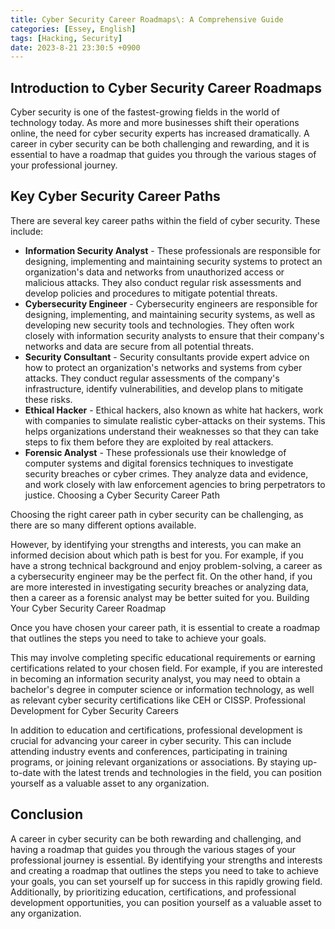 ```yaml
---
title: Cyber Security Career Roadmaps\: A Comprehensive Guide
categories: [Essey, English]
tags: [Hacking, Security]
date: 2023-8-21 23:30:5 +0900
---
```





Introduction to Cyber Security Career Roadmaps
--------------------------------------

Cyber security is one of the fastest-growing fields in the world of technology today. As more and more businesses shift their operations online, the need for cyber security experts has increased dramatically. A career in cyber security can be both challenging and rewarding, and it is essential to have a roadmap that guides you through the various stages of your professional journey.

Key Cyber Security Career Paths
-------------------------

There are several key career paths within the field of cyber security. These include:
* **Information Security Analyst** - These professionals are responsible for designing, implementing and maintaining security systems to protect an organization's data and networks from unauthorized access or malicious attacks. They also conduct regular risk assessments and develop policies and procedures to mitigate potential threats.
* **Cybersecurity Engineer** - Cybersecurity engineers are responsible for designing, implementing, and maintaining security systems, as well as developing new security tools and technologies. They often work closely with information security analysts to ensure that their company's networks and data are secure from all potential threats.
* **Security Consultant** - Security consultants provide expert advice on how to protect an organization's networks and systems from cyber attacks. They conduct regular assessments of the company's infrastructure, identify vulnerabilities, and develop plans to mitigate these risks.
* **Ethical Hacker** - Ethical hackers, also known as white hat hackers, work with companies to simulate realistic cyber-attacks on their systems. This helps organizations understand their weaknesses so that they can take steps to fix them before they are exploited by real attackers.
* **Forensic Analyst** - These professionals use their knowledge of computer systems and digital forensics techniques to investigate security breaches or cyber crimes. They analyze data and evidence, and work closely with law enforcement agencies to bring perpetrators to justice.
Choosing a Cyber Security Career Path

Choosing the right career path in cyber security can be challenging, as there are so many different options available. 

However, by identifying your strengths and interests, you can make an informed decision about which path is best for you. For example, if you have a strong technical background and enjoy problem-solving, a career as a cybersecurity engineer may be the perfect fit. On the other hand, if you are more interested in investigating security breaches or analyzing data, then a career as a forensic analyst may be better suited for you.
Building Your Cyber Security Career Roadmap

Once you have chosen your career path, it is essential to create a roadmap that outlines the steps you need to take to achieve your goals. 

This may involve completing specific educational requirements or earning certifications related to your chosen field. For example, if you are interested in becoming an information security analyst, you may need to obtain a bachelor's degree in computer science or information technology, as well as relevant cyber security certifications like CEH or CISSP.
Professional Development for Cyber Security Careers

In addition to education and certifications, professional development is crucial for advancing your career in cyber security. This can include attending industry events and conferences, participating in training programs, or joining relevant organizations or associations. By staying up-to-date with the latest trends and technologies in the field, you can position yourself as a valuable asset to any organization.

Conclusion
----------

A career in cyber security can be both rewarding and challenging, and having a roadmap that guides you through the various stages of your professional journey is essential. By identifying  your strengths and interests and creating a roadmap that outlines the steps you need to take to achieve your goals, you can set yourself up for success in this rapidly growing field. Additionally, by prioritizing education, certifications, and professional development opportunities, you can position yourself as a valuable asset to any organization.